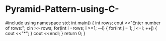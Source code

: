 # Pyramid-Pattern-using-C-

#include<iostream>
using namespace std;
int main()
{
    int rows;
    cout <<"Enter number of rows:";
    cin >> rows;
    for(int i =rows; i >=1; --i)
    {
        for(int j = 1; j <=i; ++j)
        {
            cout <<"*";
        }
        cout <<endl;
        }
        return 0;
    }

